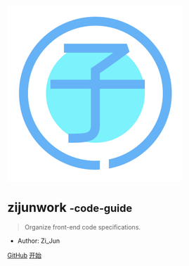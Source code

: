 ![logo](_media/icon.svg)

# zijunwork <small>-code-guide</small>

> Organize front-end code specifications.

- Author: Zi_Jun

[GitHub](https://github.com/zijunwork/code-guide/)
[开始](/#code-guide)